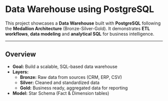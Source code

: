 # Data Warehouse using PostgreSQL

This project showcases a **Data Warehouse** built with **PostgreSQL** following the **Medallion Architecture** (Bronze-Silver-Gold). It demonstrates **ETL workflows**, **data modeling** and **analytical SQL** for business intelligence.

---
## Overview
- **Goal:** Build a scalable, SQL-based data warehouse
- **Layers:**
  - **Bronze:** Raw data from sources (CRM, ERP, CSV) 
  - **Silver:** Cleaned and standardized data
  - **Gold:** Business ready, aggregated data for reporting
- **Model:** Star Schema (Fact & Dimension tables)


